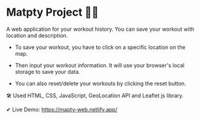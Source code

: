 # Matpty Project 🚴‍♂️

A web application for your workout history. You can save your workout with location and description. 

- To save your workout, you have to click on a specific location on the map.

- Then input your workout information. It will use your browser's local storage to save your data.

- You can also reset/delete your workouts by clicking the reset button.

🛠 Used HTML, CSS, JavaScript, GeoLocation API and Leaflet js library.

✔ Live Demo: https://mapty-web.netlify.app/ 


